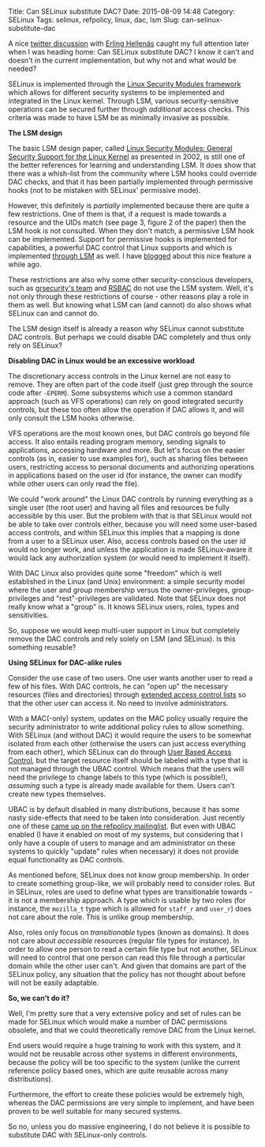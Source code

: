 Title: Can SELinux substitute DAC?
Date: 2015-08-09 14:48
Category: SELinux
Tags: selinux, refpolicy, linux, dac, lsm
Slug: can-selinux-substitute-dac

A nice [twitter discussion](https://twitter.com/sjvermeu/status/630107879123623936)
with [Erling Hellenäs](https://twitter.com/erlheldata) caught my full attention later
when I was heading home: Can SELinux substitute DAC? I know it can't and doesn't
in the current implementation, but why not and what would be needed?

SELinux is implemented through the [Linux Security Modules framework](https://en.wikipedia.org/wiki/Linux_Security_Modules)
which allows for different security systems to be implemented and integrated
in the Linux kernel. Through LSM, various security-sensitive operations can be
secured further through _additional_ access checks. This criteria was made to
have LSM be as minimally invasive as possible.

<!-- PELICAN_END_SUMMARY -->

**The LSM design**

The basic LSM design paper, called [Linux Security Modules: General Security
Support for the Linux Kernel](http://www.kroah.com/linux/talks/usenix_security_2002_lsm_paper/lsm.pdf)
as presented in 2002, is still one of the better references for learning and
understanding LSM. It does show that there was a whish-list from the community
where LSM hooks could override DAC checks, and that it has been partially
implemented through permissive hooks (not to be mistaken with SELinux' 
permissive mode).

However, this definitely is _partially_ implemented because there are quite
a few restrictions. One of them is that, if a request is made towards a
resource and the UIDs match (see page 3, figure 2 of the paper) then
the LSM hook is not consulted. When they don't match, a permissive LSM
hook can be implemented. Support for permissive hooks is implemented
for capabilities, a powerful DAC control that Linux supports and which is
implemented [through LSM](http://www.hep.by/gnu/kernel/lsm/cap.html) as
well. I have [blogged](http://blog.siphos.be/tag/capabilities/index.html)
about this nice feature a while ago.

These restrictions are also why some other security-conscious developers,
such as [grsecurity's team](http://grsecurity.net/lsm.php) and [RSBAC](https://www.rsbac.org/documentation/why_rsbac_does_not_use_lsm)
do not use the LSM system. Well, it's not only through these restrictions
of course - other reasons play a role in them as well. But knowing what
LSM can (and cannot) do also shows what SELinux can and cannot do.

The LSM design itself is already a reason why SELinux cannot substitute
DAC controls. But perhaps we could disable DAC completely and thus only
rely on SELinux?


**Disabling DAC in Linux would be an excessive workload**

The discretionary access controls in the Linux kernel are not easy to remove.
They are often part of the code itself (just grep through the source code
after `-EPERM`). Some subsystems which use a common standard approach (such
as VFS operations) can rely on good integrated security controls, but these
too often allow the operation if DAC allows it, and will only consult the LSM
hooks otherwise.

VFS operations are the most known ones, but DAC controls go beyond file access.
It also entails reading program memory, sending signals to applications,
accessing hardware and more. But let's focus on the easier controls (as in,
easier to use examples for), such as sharing files between users, restricting
access to personal documents and authorizing operations in applications based
on the user id (for instance, the owner can modify while other users can only
read the file).

We could "work around" the Linux DAC controls by running everything as a single user
(the root user) and having all files and resources be fully accessible by this
user. But the problem with that is that SELinux would not be able to take
over controls either, because you will need some user-based access controls,
and within SELinux this implies that a mapping is done from a user to a 
SELinux user. Also, access controls based on the user id would no longer work,
and unless the application is made SELinux-aware it would lack any authorization
system (or would need to implement it itself).

With DAC Linux also provides quite some "freedom" which is well established
in the Linux (and Unix) environment: a simple security model where the user
and group membership versus the owner-privileges, group-privileges and
"rest"-privileges are validated. Note that SELinux does not really know
what a "group" is. It knows SELinux users, roles, types and sensitivities.

So, suppose we would keep multi-user support in Linux but completely remove
the DAC controls and rely solely on LSM (and SELinux). Is this something
reusable?

**Using SELinux for DAC-alike rules**

Consider the use case of two users. One user wants another user to read a few
of his files. With DAC controls, he can "open up" the necessary resources
(files and directories) through [extended access control lists](https://wiki.gentoo.org/wiki/Filesystem/Access_Control_List_Guide)
so that the other user can access it. No need to involve administrators.

With a MAC(-only) system, updates on the MAC policy usually require the security
administrator to write additional policy rules to allow something. With SELinux
(and without DAC) it would require the users to be somewhat isolated from each
other (otherwise the users can just access everything from each other), which
SELinux can do through [User Based Access Control](https://wiki.gentoo.org/wiki/SELinux/Constraints#UBAC_-_User_Based_Access_Control),
but the target resource itself should be labeled with a type that is not managed
through the UBAC control. Which means that the users will need the privilege to
change labels to this type (which is possible!), _assuming_ such a type is already
made available for them. Users can't create new types themselves.

UBAC is by default disabled in many distributions, because it has some nasty
side-effects that need to be taken into consideration. Just recently one of these
[came up on the refpolicy mailinglist](http://oss.tresys.com/pipermail/refpolicy/2015-August/007704.html).
But even with UBAC enabled (I have it enabled on most of my systems, but considering
that I only have a couple of users to manage and am administrator on these systems
to quickly "update" rules when necessary) it does not provide equal functionality as
DAC controls.

As mentioned before, SELinux does not know group membership. In order to create
something group-like, we will probably need to consider roles. But in SELinux,
roles are used to define what types are transitionable towards - it is not a
membership approach. A type which is usable by two roles (for instance, the
`mozilla_t` type which is allowed for `staff_r` and `user_r`) does not care about
the role. This is unlike group membership.

Also, roles only focus on _transitionable_ types (known as domains). It does not
care about _accessible_ resources (regular file types for instance). In order to
allow one person to read a certain file type but not another, SELinux will need
to control that one person can read this file through a particular domain while
the other user can't. And given that domains are part of the SELinux policy, any
situation that the policy has not thought about before will not be easily adaptable.

**So, we can't do it?**

Well, I'm pretty sure that a very extensive policy and set of rules can be made
for SELinux which would make a number of DAC permissions obsolete, and that we could
theoretically remove DAC from the Linux kernel.

End users would require a huge training to work with this system, and it would not
be reusable across other systems in different environments, because the policy
will be too specific to the system (unlike the current reference policy based ones,
which are quite reusable across many distributions).

Furthermore, the effort to create these policies would be extremely high, whereas
the DAC permissions are very simple to implement, and have been proven to be
well suitable for many secured systems. 

So no, unless you do massive engineering, I do not believe it is possible to
substitute DAC with SELinux-only controls.

